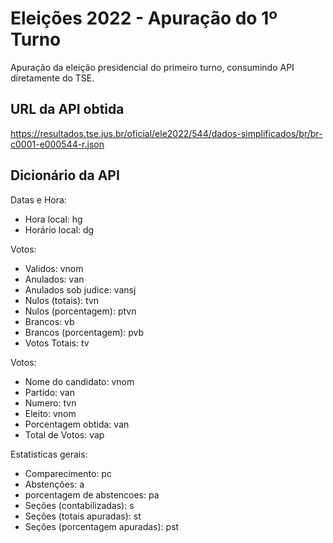 # Eleições 2022 - Apuração do 1º Turno
Apuração da eleição presidencial do primeiro turno, consumindo API diretamente do TSE.

## URL da API obtida
https://resultados.tse.jus.br/oficial/ele2022/544/dados-simplificados/br/br-c0001-e000544-r.json

## Dicionário da API
Datas e Hora:
- Hora local: hg  
- Horário local: dg 

Votos:
- Validos: vnom
- Anulados: van
- Anulados sob judice: vansj
- Nulos (totais): tvn
- Nulos (porcentagem): ptvn
- Brancos: vb
- Brancos (porcentagem): pvb
- Votos Totais: tv

Votos:
- Nome do candidato: vnom
- Partido: van
- Numero: tvn
- Eleito: vnom
- Porcentagem obtida: van
- Total de Votos: vap

Estatisticas gerais:
- Comparecimento: pc
- Abstenções: a
- porcentagem de abstencoes: pa
- Seções (contabilizadas): s
- Seções (totais apuradas): st
- Seções (porcentagem apuradas): pst

